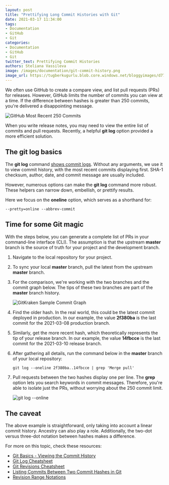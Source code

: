 ```yaml
---
layout: post
title: "Prettifying Long Commit Histories with Git"
date: 2021-03-17 11:34:00
tags:
- Documentation
- GitHub
- Git
categories:
- Documentation
- GitHub
- Git
twitter_text: Prettifying Commit Histories 
authors: Steliana Vassileva
image: /images/documentation/git-commit-history.png
image_url: https://tugberkugurlu.blob.core.windows.net/bloggyimages/d773c1fe-4db8-4d2f-a994-c60f3f8cb6f0.png
---
```


We often use GitHub to create a compare view, and list pull requests (PRs) for releases. However, GitHub limits the number of commits you can view at a time. If the difference between hashes is greater than 250 commits, you're delivered a disappointing message.

![GitHub Most Recent 250 Commits](/images/documentation/github-compare-most-recent-250-commits.png)

When you write release notes, you may need to view the entire list of commits and pull requests. Recently, a helpful **git log** option provided a more efficient solution.

## The git log basics

The **git log** command [shows commit logs](https://git-scm.com/docs/git-log). Without any arguments, we use it to view commit history, with the most recent commits displaying first. SHA-1 checksum, author, date, and commit message are usually included.

However, numerous options can make the **git log** command more robust. These helpers can narrow down, embellish, or prettify results.

Here we focus on the **oneline** option, which serves as a shorthand for:

`--pretty=online --abbrev-commit`

## Time for some Git magic

With the steps below, you can generate a complete list of PRs in your command-line interface (CLI). The assumption is that the upstream **master** branch is the source of truth for your project and the development branch.

1. Navigate to the local repository for your project.
2. To sync your local **master** branch, pull the latest from the upstream **master** branch.
3. For the comparison, we're working with the two branches and the commit graph below. The tips of these two branches are part of the **master** branch history.

    ![GitKraken Sample Commit Graph](/images/documentation/gitkraken-commit-graph-git-log-oneline-example.png)

4. Find the older hash. In the real world, this could be the latest commit deployed in production. In our example, the value **2f380ba** is the last commit for the 2021-03-08 production branch.
5. Similarly, get the more recent hash, which theoretically represents the tip of your release branch. In our example, the value **14fbcce** is the last commit for the 2021-03-10 release branch.

6. After gathering all details, run the command below in the **master** branch of your local repository:

    `git log --oneline 2f380ba..14fbcce | grep 'Merge pull'`

7. Pull requests between the two hashes display one per line. The **grep** option lets you search keywords in commit messages. Therefore, you're able to isolate just the PRs, without worrying about the 250 commit limit.

    ![git log --online](/images/documentation/git-log-oneline-output.png)

## The caveat

The above example is straightforward, only taking into account a linear commit history. Ancestry can also play a role. Additionally, the two-dot versus three-dot notation between hashes makes a difference.

For more on this topic, check these resources:

* [Git Basics - Viewing the Commit History](https://git-scm.com/book/en/v2/Git-Basics-Viewing-the-Commit-History)
* [Git Log Cheatsheet](https://devhints.io/git-log)
* [Git Revisions Cheatsheet](https://devhints.io/git-revisions)
* [Listing Commits Between Two Commit Hashes in Git](https://stackoverflow.com/questions/18679870/list-commits-between-2-commit-hashes-in-git/18680059#18680059)
* [Revision Range Notations](https://git.logikum.hu/tutorials/revisions/range-notations)